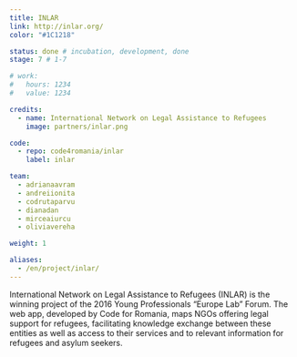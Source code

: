 ```yaml
---
title: INLAR
link: http://inlar.org/
color: "#1C1218"

status: done # incubation, development, done
stage: 7 # 1-7

# work:
#   hours: 1234
#   value: 1234

credits:
  - name: International Network on Legal Assistance to Refugees
    image: partners/inlar.png

code:
  - repo: code4romania/inlar
    label: inlar

team:
  - adrianaavram
  - andreiionita
  - codrutaparvu
  - dianadan
  - mirceaiurcu
  - oliviavereha

weight: 1

aliases:
  - /en/project/inlar/
---
```

International Network on Legal Assistance to Refugees (INLAR) is the winning project of the 2016 Young Professionals “Europe Lab” Forum. The web app, developed by Code for Romania, maps NGOs offering legal support for refugees, facilitating knowledge exchange between these entities as well as access to their services and to relevant information for refugees and asylum seekers.

